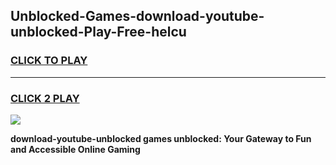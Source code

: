 
## Unblocked-Games-download-youtube-unblocked-Play-Free-helcu
<h3>
<a href="https://premium76.site?title=download-youtube-unblocked&ref=10A">CLICK TO PLAY</a></h3>
<hr>

<h3>
<a href="https://premium76.site?title=download-youtube-unblocked&ref=10A">CLICK 2 PLAY</a>
  
</h3>

<a href="https://premium76.site?title=download-youtube-unblocked&ref=10A"><img src="https://clearcache.store/games.png"></a>


**download-youtube-unblocked games unblocked: Your Gateway to Fun and Accessible Online Gaming**

